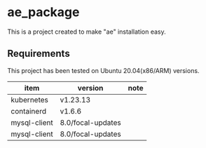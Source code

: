 # ae_package
This is a project created to make "ae" installation easy.

## Requirements
This project has been tested on Ubuntu 20.04(x86/ARM) versions.

| item      | version          | note |
|-----------|--------------|------|
| kubernetes  | v1.23.13 |    |
| containerd| v1.6.6   |   |
| mysql-client |  8.0/focal-updates |  |
| mysql-client |  8.0/focal-updates |  |